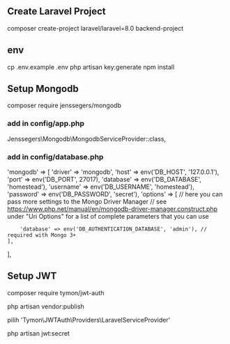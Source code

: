 ## Create Laravel Project

composer create-project laravel/laravel=8.0 backend-project

## env

cp .env.example .env
php artisan key:generate
npm install

## Setup Mongodb

composer require jenssegers/mongodb

### add in config/app.php
Jenssegers\Mongodb\MongodbServiceProvider::class,
### add in config/database.php
'mongodb' => [
    'driver' => 'mongodb',
    'host' => env('DB_HOST', '127.0.0.1'),
    'port' => env('DB_PORT', 27017),
    'database' => env('DB_DATABASE', 'homestead'),
    'username' => env('DB_USERNAME', 'homestead'),
    'password' => env('DB_PASSWORD', 'secret'),
    'options' => [
        // here you can pass more settings to the Mongo Driver Manager
        // see https://www.php.net/manual/en/mongodb-driver-manager.construct.php under "Uri Options" for a list of complete parameters that you can use

        'database' => env('DB_AUTHENTICATION_DATABASE', 'admin'), // required with Mongo 3+
    ],
],


## Setup JWT
composer require tymon/jwt-auth

php artisan vendor:publish

pilih 'Tymon\JWTAuth\Providers\LaravelServiceProvider'

php artisan jwt:secret